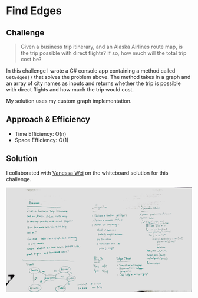 # Find Edges

## Challenge

> Given a business trip itinerary, and an Alaska Airlines
> route map, is the trip possible with direct flights?
> If so, how much will the total trip cost be?

In this challenge I wrote a C# console app containing a
method called `GetEdges()` that solves the problem above.
The method takes in a graph and an array of city names as
inputs and returns whether the trip is possible with direct
flights and how much the trip would cost.

My solution uses my custom graph implementation. 

## Approach & Efficiency

* Time Efficiency: O(n)
* Space Efficiency: O(1)

## Solution

I collaborated with [Vanessa Wei](https://github.com/Wei9023) on the whiteboard solution for this challenge.

![Whiteboard planning](/assets/graph_get-edges-flight-routes.JPG)
